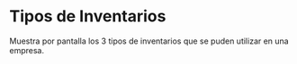 # Tipos de Inventarios
Muestra por pantalla los 3 tipos de inventarios que se puden utilizar en una empresa.
